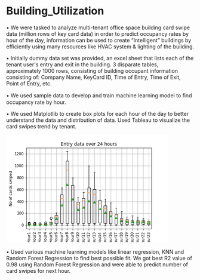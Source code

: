 # Building_Utilization

•	We were tasked to analyze multi-tenant office space building card swipe data (million rows of key card data) in order to predict occupancy rates by hour of the day, information can be used to create “Intelligent” buildings by efficiently using many resources like HVAC system & lighting of the building.

•	Initially dummy data set was provided, an excel sheet that lists each of the tenant user's entry and exit in the building. 3 disparate tables, approximately 1000 rows, consisting of building occupant information consisting of: Company Name, KeyCard ID, Time of Entry, Time of Exit, Point of Entry, etc. 

•	We used sample data to develop and train machine learning model to ﬁnd occupancy rate by hour.

•	We used Matplotlib to create box plots for each hour of the day to better understand the data and distribution of data. Used Tableau to visualize the card swipes trend by tenant.

![Boxplot](Images/EntryData_boxplot1.png)

•	Used various machine learning models like linear regression, KNN and Random Forest Regression to find best possible fit. We got best R2 value of 0.98 using Random Forest Regression and were able to predict number of card swipes for next hour.
